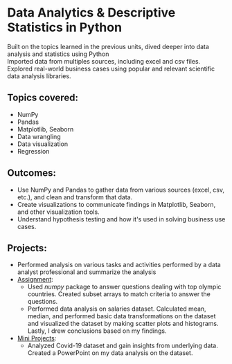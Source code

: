 # Data Analytics & Descriptive Statistics in Python

Built on the topics learned in the previous units, dived deeper into data analysis and statistics using Python   
Imported data from multiples sources, including excel and csv files.  
Explored real-world business cases using popular and relevant scientific data analysis libraries.

## Topics covered: 
+ NumPy
+ Pandas
+ Matplotlib, Seaborn
+ Data wrangling 
+ Data visualization 
+ Regression

## Outcomes:
+ Use NumPy and Pandas to gather data from various sources (excel, csv, etc.), and clean and transform that data.
+ Create visualizations to communicate findings in Matplotlib, Seaborn, and other visualization tools.
+ Understand hypothesis testing and how it's used in solving business use cases.

## Projects: 
+ Performed analysis on various tasks and activities performed by a data analyst professional and summarize the analysis
+ [Assignment](https://github.com/BasiraS/data_analytics_2/tree/main/Python/Unit%203%20-%20Python%20Advanced/Assignments):
  + Used *numpy* package to answer questions dealing with top olympic countries. Created subset arrays to match criteria to answer the questions.  
  + Performed data analysis on salaries dataset. Calculated mean, median, and performed basic data transformations on the dataset and visualized the dataset by making scatter plots and histograms. Lastly, I drew conclusions based on my findings. 
+ [Mini Projects](https://github.com/BasiraS/data_analytics_2/tree/main/Python/Unit%203%20-%20Python%20Advanced/Mini%20Project):
  + Analyzed Covid-19 dataset and gain insights from underlying data. Created a PowerPoint on my data analysis on the dataset. 
